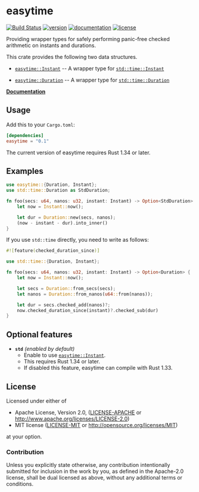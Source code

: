 # easytime

[![Build Status](https://travis-ci.com/taiki-e/easytime.svg?branch=master)](https://travis-ci.com/taiki-e/easytime)
[![version](https://img.shields.io/crates/v/easytime.svg)](https://crates.io/crates/easytime/)
[![documentation](https://docs.rs/easytime/badge.svg)](https://docs.rs/easytime/)
[![license](https://img.shields.io/crates/l/easytime.svg)](https://crates.io/crates/easytime/)

Providing wrapper types for safely performing panic-free checked arithmetic on instants and durations.

This crate provides the following two data structures.

* [`easytime::Instant`] -- A wrapper type for [`std::time::Instant`]

* [`easytime::Duration`] -- A wrapper type for [`std::time::Duration`]

[`easytime::Instant`]: https://docs.rs/easytime/0.1/easytime/struct.Instant.html
[`easytime::Duration`]: https://docs.rs/easytime/0.1/easytime/struct.Duration.html
[`std::time::Instant`]: https://doc.rust-lang.org/std/time/struct.Instant.html
[`std::time::Duration`]: https://doc.rust-lang.org/std/time/struct.Duration.html

[**Documentation**](https://docs.rs/easytime/)

## Usage

Add this to your `Cargo.toml`:

```toml
[dependencies]
easytime = "0.1"
```

The current version of easytime requires Rust 1.34 or later.

## Examples

```rust
use easytime::{Duration, Instant};
use std::time::Duration as StdDuration;

fn foo(secs: u64, nanos: u32, instant: Instant) -> Option<StdDuration> {
    let now = Instant::now();

    let dur = Duration::new(secs, nanos);
    (now - instant - dur).into_inner()
}
```

If you use `std::time` directly, you need to write as follows:

```rust
#![feature(checked_duration_since)]

use std::time::{Duration, Instant};

fn foo(secs: u64, nanos: u32, instant: Instant) -> Option<Duration> {
    let now = Instant::now();

    let secs = Duration::from_secs(secs);
    let nanos = Duration::from_nanos(u64::from(nanos));

    let dur = secs.checked_add(nanos)?;
    now.checked_duration_since(instant)?.checked_sub(dur)
}
```

## Optional features

* **`std`** *(enabled by default)*
  * Enable to use [`easytime::Instant`].
  * This requires Rust 1.34 or later.
  * If disabled this feature, easytime can compile with Rust 1.33.

## License

Licensed under either of

* Apache License, Version 2.0, ([LICENSE-APACHE](LICENSE-APACHE) or <http://www.apache.org/licenses/LICENSE-2.0>)
* MIT license ([LICENSE-MIT](LICENSE-MIT) or <http://opensource.org/licenses/MIT>)

at your option.

### Contribution

Unless you explicitly state otherwise, any contribution intentionally submitted for inclusion in the work by you, as defined in the Apache-2.0 license, shall be dual licensed as above, without any additional terms or conditions.
